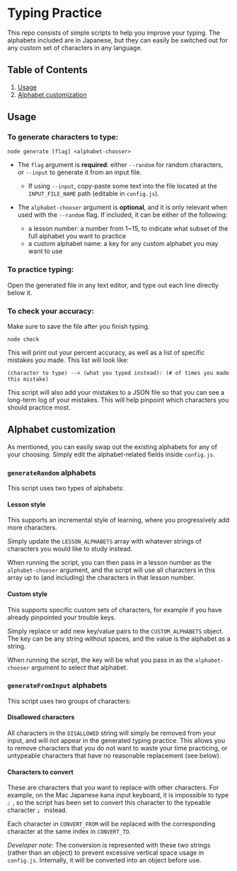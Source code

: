 # Typing Practice

This repo consists of simple scripts to help you improve your typing. The alphabets included are in Japanese, but they can easily be switched out for any custom set of characters in any language.

## Table of Contents
1. [Usage](#usage)
1. [Alphabet customization](#alphabet-customization)

## Usage

### To generate characters to type:

```
node generate [flag] <alphabet-chooser>
```

* The `flag` argument is **required**: either `--random` for random characters, or `--input` to generate it from an input file.
  
  * If using `--input`, copy-paste some text into the file located at the `INPUT_FILE_NAME` path (editable in `config.js`).

* The `alphabet-chooser` argument is **optional**, and it is only relevant when used with the `--random` flag. If included, it can be either of the following:

  * a lesson number: a number from 1~15, to indicate what subset of the full alphabet you want to practice
  * a custom alphabet name: a key for any custom alphabet you may want to use

### To practice typing:

Open the generated file in any text editor, and type out each line directly below it.

### To check your accuracy:

Make sure to save the file after you finish typing.

```
node check
```

This will print out your percent accuracy, as well as a list of specific mistakes you made. This list will look like:

```
(character to type) --> (what you typed instead): (# of times you made this mistake)
```

This script will also add your mistakes to a JSON file so that you can see a long-term log of your mistakes. This will help pinpoint which characters you should practice most.

## Alphabet customization

As mentioned, you can easily swap out the existing alphabets for any of your choosing. Simply edit the alphabet-related fields inside `config.js`.

### `generateRandom` alphabets

This script uses two types of alphabets:

#### Lesson style

This supports an incremental style of learning, where you progressively add more characters.

Simply update the `LESSON_ALPHABETS` array with whatever strings of characters you would like to study instead.

When running the script, you can then pass in a lesson number as the `alphabet-chooser` argument, and the script will use all characters in this array up to (and including) the characters in that lesson number.

#### Custom style

This supports specific custom sets of characters, for example if you have already pinpointed your trouble keys.

Simply replace or add new key/value pairs to the `CUSTOM_ALPHABETS` object. The key can be any string without spaces, and the value is the alphabet as a string.

When running the script, the key will be what you pass in as the `alphabet-chooser` argument to select that alphabet.

### `generateFromInput` alphabets

This script uses two groups of characters:

#### Disallowed characters

All characters in the `DISALLOWED` string will simply be removed from your input, and will not appear in the generated typing practice. This allows you to remove characters that you do not want to waste your time practicing, or untypeable characters that have no reasonable replacement (see below).

#### Characters to convert

 These are characters that you want to replace with other characters. For example, on the Mac Japanese kana input keyboard, it is impossible to type `』`, so the script has been set to convert this character to the typeable character `」` instead.

Each character in `CONVERT_FROM` will be replaced with the corresponding character at the same index in `CONVERT_TO`.

*Developer note*: The conversion is represented with these two strings (rather than an object) to prevent excessive vertical space usage in `config.js`. Internally, it will be converted into an object before use.